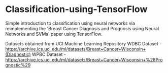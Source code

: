 # Classification-using-TensorFlow
Simple introduction to classification using neural networks via reimplementing the 'Breast Cancer Diagnosis and Prognosis using Neural Networks and SVMs' paper using TensorFlow.

Datasets obtained from UCI Machine Learning Repository
WDBC Dataset - https://archive.ics.uci.edu/ml/datasets/Breast+Cancer+Wisconsin+(Diagnostic)
WPBC Dataset - https://archive.ics.uci.edu/ml/datasets/Breast+Cancer+Wisconsin+%28Prognostic%29
